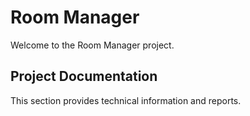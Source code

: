 <head><title>Welcome</title></head>

Room Manager
=============

Welcome to the Room Manager project.


Project Documentation
---------------------

This section provides technical information and reports.
